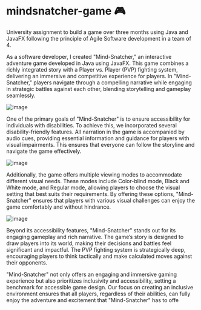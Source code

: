 # mindsnatcher-game 🎮
University assignment to build a game over three months using Java and JavaFX following the principle of Agile Software development in a team of 4.

As a software developer, I created "Mind-Snatcher," an interactive adventure game developed in Java using JavaFX. This game combines a richly integrated story with a Player vs. Player (PVP) fighting system, delivering an immersive and competitive experience for players. In "Mind-Snatcher," players navigate through a compelling narrative while engaging in strategic battles against each other, blending storytelling and gameplay seamlessly.

![image](https://github.com/saurabh13113/mindsnatcher-game/assets/107759922/144ea0eb-3290-4ad5-9569-7e4ebf305eca)

One of the primary goals of "Mind-Snatcher" is to ensure accessibility for individuals with disabilities. To achieve this, we incorporated several disability-friendly features. All narration in the game is accompanied by audio cues, providing essential information and guidance for players with visual impairments. This ensures that everyone can follow the storyline and navigate the game effectively.

![image](https://github.com/saurabh13113/mindsnatcher-game/assets/107759922/68e5c761-c69f-428f-8976-b9352c040e3c)

Additionally, the game offers multiple viewing modes to accommodate different visual needs. These modes include Color-blind mode, Black and White mode, and Regular mode, allowing players to choose the visual setting that best suits their requirements. By offering these options, "Mind-Snatcher" ensures that players with various visual challenges can enjoy the game comfortably and without hindrance.

![image](https://github.com/saurabh13113/mindsnatcher-game/assets/107759922/4d6d507d-cd16-4ff8-8fbe-ce52fede8c74)

Beyond its accessibility features, "Mind-Snatcher" stands out for its engaging gameplay and rich narrative. The game’s story is designed to draw players into its world, making their decisions and battles feel significant and impactful. The PVP fighting system is strategically deep, encouraging players to think tactically and make calculated moves against their opponents.

"Mind-Snatcher" not only offers an engaging and immersive gaming experience but also prioritizes inclusivity and accessibility, setting a benchmark for accessible game design. Our focus on creating an inclusive environment ensures that all players, regardless of their abilities, can fully enjoy the adventure and excitement that "Mind-Snatcher" has to offe
